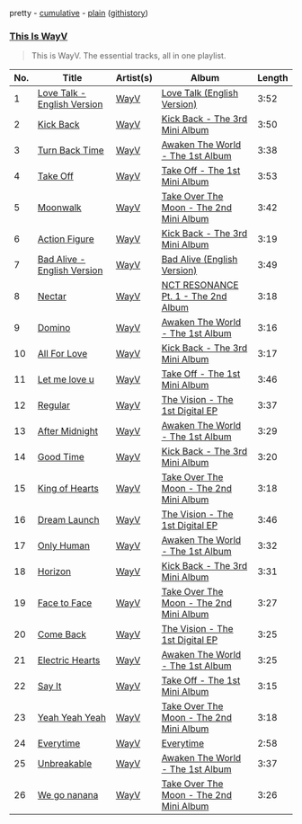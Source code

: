 pretty - [cumulative](/playlists/cumulative/This%20Is%20WayV.md) - [plain](/playlists/plain/37i9dQZF1DZ06evO0MPSfu) ([githistory](https://github.githistory.xyz/tg-z/spotify-playlist-archive/blob/main/playlists/plain/37i9dQZF1DZ06evO0MPSfu))

### [This Is WayV](https://open.spotify.com/playlist/37i9dQZF1DZ06evO0MPSfu)

> This is WayV. The essential tracks, all in one playlist.

| No. | Title | Artist(s) | Album | Length |
|---|---|---|---|---|
| 1 | [Love Talk - English Version](https://open.spotify.com/track/2e3cJdJ8xWwydl8JIYlCqB) | [WayV](https://open.spotify.com/artist/1qBsABYUrxg9afpMtyoFKz) | [Love Talk (English Version)](https://open.spotify.com/album/60A7gFYvWmaDULmxUWSjyS) | 3:52 |
| 2 | [Kick Back](https://open.spotify.com/track/1hXbbVF57nIcxIugYYtdms) | [WayV](https://open.spotify.com/artist/1qBsABYUrxg9afpMtyoFKz) | [Kick Back - The 3rd Mini Album](https://open.spotify.com/album/5BxZKzmJTisFVvDG14HJum) | 3:50 |
| 3 | [Turn Back Time](https://open.spotify.com/track/4aHqVuUrfYMPro2bqn5Fse) | [WayV](https://open.spotify.com/artist/1qBsABYUrxg9afpMtyoFKz) | [Awaken The World - The 1st Album](https://open.spotify.com/album/0XldHBFjCgxRMTXmjUj6cx) | 3:38 |
| 4 | [Take Off](https://open.spotify.com/track/1FU3x0eu9cUl3AltO6t2KH) | [WayV](https://open.spotify.com/artist/1qBsABYUrxg9afpMtyoFKz) | [Take Off - The 1st Mini Album](https://open.spotify.com/album/7IzPpfu5gInokmyg2rDhRL) | 3:53 |
| 5 | [Moonwalk](https://open.spotify.com/track/0nNrpT5W9YOvR3bEa7ym12) | [WayV](https://open.spotify.com/artist/1qBsABYUrxg9afpMtyoFKz) | [Take Over The Moon - The 2nd Mini Album](https://open.spotify.com/album/4ha80ucjDvhmQPLT77yyob) | 3:42 |
| 6 | [Action Figure](https://open.spotify.com/track/1Z9r4lrkfPK41tfqM6UKMx) | [WayV](https://open.spotify.com/artist/1qBsABYUrxg9afpMtyoFKz) | [Kick Back - The 3rd Mini Album](https://open.spotify.com/album/5BxZKzmJTisFVvDG14HJum) | 3:19 |
| 7 | [Bad Alive - English Version](https://open.spotify.com/track/4h1V7NLdMV1JpuaJbJAA9t) | [WayV](https://open.spotify.com/artist/1qBsABYUrxg9afpMtyoFKz) | [Bad Alive (English Version)](https://open.spotify.com/album/4QopwOZ0tBnIVsBlhZLyrk) | 3:49 |
| 8 | [Nectar](https://open.spotify.com/track/3IcZIfmd2xHPTBydPUMkx1) | [WayV](https://open.spotify.com/artist/1qBsABYUrxg9afpMtyoFKz) | [NCT RESONANCE Pt. 1 - The 2nd Album](https://open.spotify.com/album/1rGpCbxrR8efs4nMPdUj1q) | 3:18 |
| 9 | [Domino](https://open.spotify.com/track/6SmfBvW4JgsoZPhagI0N3L) | [WayV](https://open.spotify.com/artist/1qBsABYUrxg9afpMtyoFKz) | [Awaken The World - The 1st Album](https://open.spotify.com/album/0XldHBFjCgxRMTXmjUj6cx) | 3:16 |
| 10 | [All For Love](https://open.spotify.com/track/7gAnjbbi06muBkgsnEYFYp) | [WayV](https://open.spotify.com/artist/1qBsABYUrxg9afpMtyoFKz) | [Kick Back - The 3rd Mini Album](https://open.spotify.com/album/5BxZKzmJTisFVvDG14HJum) | 3:17 |
| 11 | [Let me love u](https://open.spotify.com/track/4CZaAPfc74YaIPBEMFCKXH) | [WayV](https://open.spotify.com/artist/1qBsABYUrxg9afpMtyoFKz) | [Take Off - The 1st Mini Album](https://open.spotify.com/album/7IzPpfu5gInokmyg2rDhRL) | 3:46 |
| 12 | [Regular](https://open.spotify.com/track/3DjJqtq9KjM69osocS4JUc) | [WayV](https://open.spotify.com/artist/1qBsABYUrxg9afpMtyoFKz) | [The Vision - The 1st Digital EP](https://open.spotify.com/album/6zaHxIDk15FXpLaeIDmiBk) | 3:37 |
| 13 | [After Midnight](https://open.spotify.com/track/5OyBCIBDkTWUSvbFPFnKl0) | [WayV](https://open.spotify.com/artist/1qBsABYUrxg9afpMtyoFKz) | [Awaken The World - The 1st Album](https://open.spotify.com/album/0XldHBFjCgxRMTXmjUj6cx) | 3:29 |
| 14 | [Good Time](https://open.spotify.com/track/7iRGkBZdLTs9BwhbnKd53i) | [WayV](https://open.spotify.com/artist/1qBsABYUrxg9afpMtyoFKz) | [Kick Back - The 3rd Mini Album](https://open.spotify.com/album/5BxZKzmJTisFVvDG14HJum) | 3:20 |
| 15 | [King of Hearts](https://open.spotify.com/track/04uvFToQGZkrdWkm65gxmu) | [WayV](https://open.spotify.com/artist/1qBsABYUrxg9afpMtyoFKz) | [Take Over The Moon - The 2nd Mini Album](https://open.spotify.com/album/4ha80ucjDvhmQPLT77yyob) | 3:18 |
| 16 | [Dream Launch](https://open.spotify.com/track/6Vg2Y5ETpGdhMYpSESjIzN) | [WayV](https://open.spotify.com/artist/1qBsABYUrxg9afpMtyoFKz) | [The Vision - The 1st Digital EP](https://open.spotify.com/album/6zaHxIDk15FXpLaeIDmiBk) | 3:46 |
| 17 | [Only Human](https://open.spotify.com/track/4HuVx0jVOlwRGtSkhPP4VE) | [WayV](https://open.spotify.com/artist/1qBsABYUrxg9afpMtyoFKz) | [Awaken The World - The 1st Album](https://open.spotify.com/album/0XldHBFjCgxRMTXmjUj6cx) | 3:32 |
| 18 | [Horizon](https://open.spotify.com/track/3A0i2HQCDGOE6KOOSbVSDu) | [WayV](https://open.spotify.com/artist/1qBsABYUrxg9afpMtyoFKz) | [Kick Back - The 3rd Mini Album](https://open.spotify.com/album/5BxZKzmJTisFVvDG14HJum) | 3:31 |
| 19 | [Face to Face](https://open.spotify.com/track/3Zr1trnK5GcmwMMm40Fjyb) | [WayV](https://open.spotify.com/artist/1qBsABYUrxg9afpMtyoFKz) | [Take Over The Moon - The 2nd Mini Album](https://open.spotify.com/album/4ha80ucjDvhmQPLT77yyob) | 3:27 |
| 20 | [Come Back](https://open.spotify.com/track/19KPe3Byszxiixva1tI8fe) | [WayV](https://open.spotify.com/artist/1qBsABYUrxg9afpMtyoFKz) | [The Vision - The 1st Digital EP](https://open.spotify.com/album/6zaHxIDk15FXpLaeIDmiBk) | 3:25 |
| 21 | [Electric Hearts](https://open.spotify.com/track/4Xd55lj6UHNIDy192fmAAD) | [WayV](https://open.spotify.com/artist/1qBsABYUrxg9afpMtyoFKz) | [Awaken The World - The 1st Album](https://open.spotify.com/album/0XldHBFjCgxRMTXmjUj6cx) | 3:25 |
| 22 | [Say It](https://open.spotify.com/track/5LQhLNSWjV6IhsSO6b8Xxh) | [WayV](https://open.spotify.com/artist/1qBsABYUrxg9afpMtyoFKz) | [Take Off - The 1st Mini Album](https://open.spotify.com/album/7IzPpfu5gInokmyg2rDhRL) | 3:15 |
| 23 | [Yeah Yeah Yeah](https://open.spotify.com/track/1Z6yAybe9wz2Revpfy5eSa) | [WayV](https://open.spotify.com/artist/1qBsABYUrxg9afpMtyoFKz) | [Take Over The Moon - The 2nd Mini Album](https://open.spotify.com/album/4ha80ucjDvhmQPLT77yyob) | 3:18 |
| 24 | [Everytime](https://open.spotify.com/track/1ToGBJEWxe0WBjCr6k12el) | [WayV](https://open.spotify.com/artist/1qBsABYUrxg9afpMtyoFKz) | [Everytime](https://open.spotify.com/album/4Vd1e6CleqWw7qggwZRHJJ) | 2:58 |
| 25 | [Unbreakable](https://open.spotify.com/track/3rirsQT0AxJ2SDzHDPnvr6) | [WayV](https://open.spotify.com/artist/1qBsABYUrxg9afpMtyoFKz) | [Awaken The World - The 1st Album](https://open.spotify.com/album/0XldHBFjCgxRMTXmjUj6cx) | 3:37 |
| 26 | [We go nanana](https://open.spotify.com/track/2lDoT0PyJm1H4mWAO9p3kZ) | [WayV](https://open.spotify.com/artist/1qBsABYUrxg9afpMtyoFKz) | [Take Over The Moon - The 2nd Mini Album](https://open.spotify.com/album/4ha80ucjDvhmQPLT77yyob) | 3:26 |